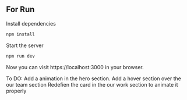 
## For Run

Install dependencies

    
```bash
npm install
```

Start the server

    
        
```bash
npm run dev
```

Now you can visit https://localhost:3000 in your browser.


To DO:
Add a animation in the hero section.
Add a hover section over the our team section
Redefien the card in the our work section to animate it properly
